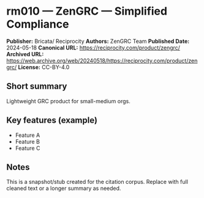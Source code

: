 # rm010 — ZenGRC — Simplified Compliance

**Publisher:** Bricata/ Reciprocity
**Authors:** ZenGRC Team
**Published Date:** 2024-05-18
**Canonical URL:** https://reciprocity.com/product/zengrc/
**Archived URL:** https://web.archive.org/web/20240518/https://reciprocity.com/product/zengrc/
**License:** CC-BY-4.0

## Short summary
Lightweight GRC product for small-medium orgs.

## Key features (example)
- Feature A
- Feature B
- Feature C

## Notes
This is a snapshot/stub created for the citation corpus. Replace with full cleaned text or a longer summary as needed.
